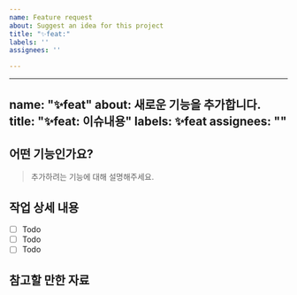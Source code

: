 ```yaml
---
name: Feature request
about: Suggest an idea for this project
title: "✨feat:"
labels: ''
assignees: ''

---
```


---
name: "✨feat"
about: 새로운 기능을 추가합니다.
title: "✨feat: 이슈내용"
labels: ✨feat
assignees: ""
---

## 어떤 기능인가요?

> 추가하려는 기능에 대해 설명해주세요.

## 작업 상세 내용

- [ ] Todo
- [ ] Todo
- [ ] Todo

## 참고할 만한 자료
